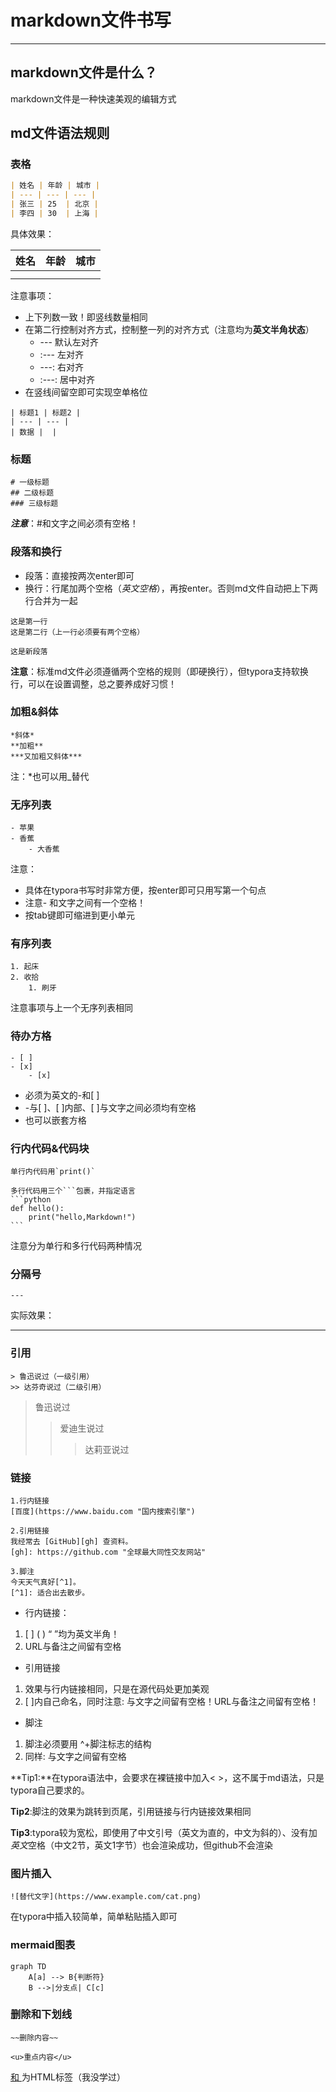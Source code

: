 # markdown文件书写

---

## markdown文件是什么？

markdown文件是一种快速美观的编辑方式



## md文件语法规则

### 表格

```markdown
| 姓名 | 年龄 | 城市 |
| --- | --- | --- |
| 张三 | 25  | 北京 |
| 李四 | 30  | 上海 |
```

具体效果：

| 姓名 | 年龄 | 城市 |
| :--- | ---- | ---- |
|      |      |      |
|      |      |      |

注意事项：

- 上下列数一致！即竖线数量相同
- 在第二行控制对齐方式，控制整一列的对齐方式（注意均为**英文半角状态**）
  - --- 默认左对齐
  - :--- 左对齐
  - ---: 右对齐
  - :---: 居中对齐
- 在竖线间留空即可实现空单格位

```markd
| 标题1 | 标题2 |
| --- | --- |
| 数据 |  |
```



### 标题

```markd
# 一级标题
## 二级标题
### 三级标题
```

***注意***：#和文字之间必须有空格！



### 段落和换行

- 段落：直接按两次enter即可
- 换行：行尾加两个空格（*英文空格*），再按enter。否则md文件自动把上下两行合并为一起

```markd
这是第一行  
这是第二行（上一行必须要有两个空格）

这是新段落
```

**注意**：标准md文件必须遵循两个空格的规则（即硬换行），但typora支持软换行，可以在设置调整，总之要养成好习惯！



### 加粗&斜体

```markd
*斜体*
**加粗**
***又加粗又斜体***
```

注：*也可以用_替代



### 无序列表

```markd
- 苹果
- 香蕉
	- 大香蕉
```

注意：

- 具体在typora书写时非常方便，按enter即可只用写第一个句点
- 注意- 和文字之间有一个空格！
- 按tab键即可缩进到更小单元



### 有序列表

```markd
1. 起床
2. 收拾
	1. 刷牙
```

注意事项与上一个无序列表相同



### 待办方格

```markd
- [ ] 
- [x]
	- [x]
```

- 必须为英文的-和[ ]
- -与[ ]、[ ]内部、[ ]与文字之间必须均有空格
- 也可以嵌套方格



### 行内代码&代码块

````markd
单行内代码用`print()`

多行代码用三个```包裹，并指定语言
```python
def hello():
	print("hello,Markdown!")
```
````

注意分为单行和多行代码两种情况 



### 分隔号

```markd
---
```

实际效果：

---



### 引用

```markd
> 鲁迅说过（一级引用）
>> 达芬奇说过（二级引用）
```

> 鲁迅说过
>
> > 爱迪生说过
> >
> > > 达莉亚说过



### 链接

```markd
1.行内链接
[百度](https://www.baidu.com "国内搜索引擎")

2.引用链接
我经常去 [GitHub][gh] 查资料。
[gh]: https://github.com "全球最大同性交友网站"

3.脚注
今天天气真好[^1]。  
[^1]: 适合出去散步。  
```



- 行内链接：

1. [ ] ( ) “ ”均为英文半角！
2. URL与备注之间留有空格

- 引用链接

1. 效果与行内链接相同，只是在源代码处更加美观
2. [ ]内自己命名，同时注意: 与文字之间留有空格！URL与备注之间留有空格！

- 脚注

1. 脚注必须要用 ^+脚注标志的结构
2. 同样: 与文字之间留有空格



**Tip1:**在typora语法中，会要求在裸链接中加入< >，这不属于md语法，只是typora自己要求的。

**Tip2**:脚注的效果为跳转到页尾，引用链接与行内链接效果相同

**Tip3**:typora较为宽松，即使用了中文引号（英文为直的，中文为斜的）、没有加*英文*空格（中文2节，英文1字节）也会渲染成功，但github不会渲染



### 图片插入

```markd
![替代文字](https://www.example.com/cat.png)
```

在typora中插入较简单，简单粘贴插入即可



### mermaid图表

```mermaid
graph TD
	A[a] --> B{判断符}
	B -->|分支点| C[c]
```



### 删除和下划线

```markd
~~删除内容~~

<u>重点内容</u>
```



<u> 和 </u> 为HTML标签（我没学过）
